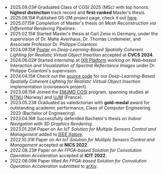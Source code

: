 - 2025.09.03# Graduated Class of COSI 2025 (MSc) with top honors: **highest distinction** track record and **first-ranked** Master's thesis.
- 2025.08.15# Published GS-2M project page, check it out [here](https://ndming.github.io/publications/gs2m/).
- 2025.07.15# Completion of Master's thesis on *Mesh Reconstruction via Differential Rendering Pipelines*.
- 2025.02.15# Started Master's thesis at Carl Zeiss in Germany, under the supervision of Dr. Malte Avenhaus, Dr. Thomas Lindemeier, and Associate Professor Dr. Philippe Colantoni.
- 2024.09.15# [Poster](https://www.researchgate.net/publication/389939390_Deep-Learning-Based_Spatially_Coherent_Lighting_for_Realistic_Virtual_Object_Insertion) on *Deep-Learning-Based Spatially Coherent Lighting for Realistic Virtual Object Insertion* accepted at **CVCS 2024**.
- 2024.06.02# Started internship at [IXR Platform](https://ixrplatform.fr/) working on *Web-based Interaction and Visualization of Spectral Reflectance Images* under Dr. Philippe Colantoni's supervision.
- 2024.04.15# Check out the [source code](https://github.com/ndming/virtual-object-insertion) for our *Deep-Learning-Based Spatially Coherent Lighting for Realistic Virtual Object Insertion* implementation (coursework project).
- 2023.08.15# Joined the [EMJMD COSI](https://cosi-master.eu/) program, spanning studies at [NTNU](https://www.ntnu.no/) (Norway) and [UJM](https://www.univ-st-etienne.fr/en/index.html) (France). 
- 2023.05.23# Graduated as valedictorian with **gold-medal** award for outstanding academic performance, Class of Computer Engineering 2023 (Bachelor of Engineering).
- 2023.04.16# Successfully defended Bachelor's thesis on *Indoor Navigation with 3D Graphics Rendering*.
- 2023.01.20# Paper on *An IoT Solution for Multiple Sensors Control and Management* added to [IEEE Xplore](https://doi.org/10.1109/NICS56915.2022.10013474).
- 2022.10.31# Paper on *An IoT Solution for Multiple Sensors Control and Management* accepted at **NICS 2022**.
- 2022.08.23# Paper on *An FPGA-based Solution for Convolution Operation Acceleration* accepted at **ICIT 2022**.
- 2022.06.09# Paper titled *An FPGA-based Solution for Convolution Operation Acceleration* submitted to [arXiv](https://arxiv.org/abs/2206.04520).